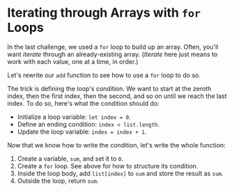 # Iterating through Arrays with `for` Loops

In the last challenge, we used a `for` loop to build up an array. Often, you'll
want _iterate_ through an already-existing array. (_Iterate_ here just means to
work with each value, one at a time, in order.)

Let's rewrite our `add` function to see how to use a `for` loop to do so.

The trick is defining the loop's condition. We want to start at the zeroth
index, then the first index, then the second, and so on until we reach the last
index. To do so, here's what the condition should do:

- Initialize a loop variable: `let index = 0`.
- Define an ending condition: `index < list.length`.
- Update the loop variable: `index = index + 1`.

Now that we know how to write the condition, let's write the whole function:

1. Create a variable, `sum`, and set it to `0`.
2. Create a `for` loop. See above for how to structure its condition.
3. Inside the loop body, add `list[index]` to `sum` and store the result as
   `sum`.
4. Outside the loop, return `sum`.
